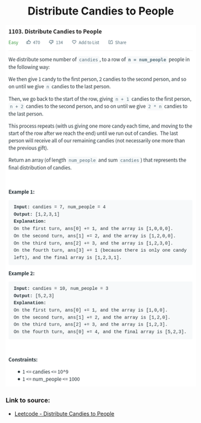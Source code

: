 <h1 align="center">Distribute Candies to People</h1>

![alt text](https://raw.githubusercontent.com/matthew01lokiet/Github-repos-images/main/Algs/Maths/xTDbv3fc_o.png)

### Link to source: 
- <a href="https://leetcode.com/problems/distribute-candies-to-people/">Leetcode - Distribute Candies to People</a>

